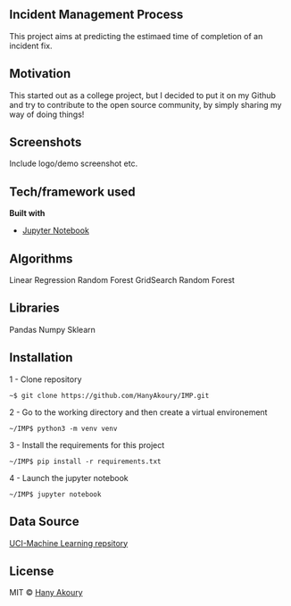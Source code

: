 ## Incident Management Process
This project aims at predicting the estimaed time of completion of an incident fix.

## Motivation
This started out as a college project, but I decided to put it on my Github and try to contribute to the open source community,
by simply sharing my way of doing things!
 
## Screenshots
Include logo/demo screenshot etc.

## Tech/framework used
<b>Built with</b>
- [Jupyter Notebook](https://jupyter.org/)

## Algorithms
Linear Regression
Random Forest
GridSearch Random Forest

## Libraries
Pandas
Numpy
Sklearn

## Installation

1 - Clone repository
```console
~$ git clone https://github.com/HanyAkoury/IMP.git
```
2 - Go to the working directory and then create a virtual environement
```console
~/IMP$ python3 -m venv venv
```
3 - Install the requirements for this project
```console
~/IMP$ pip install -r requirements.txt
```
4 - Launch the jupyter notebook
```console
~/IMP$ jupyter notebook
```

## Data Source
[UCI-Machine Learning repsitory](https://archive.ics.uci.edu/ml/datasets/Incident+management+process+enriched+event+log) 


## License

MIT © [Hany Akoury]()

